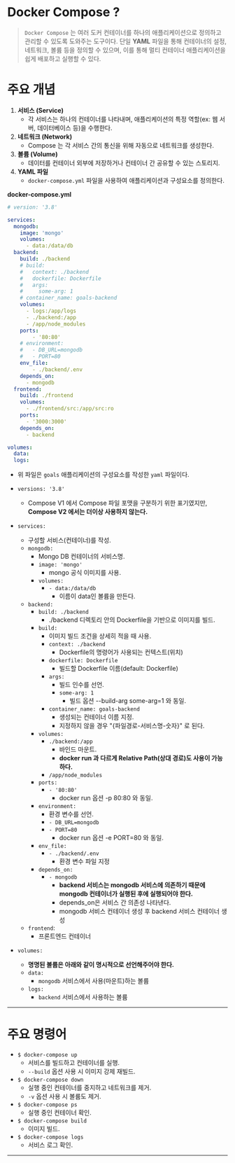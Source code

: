 # Docker Compose ?

>`Docker Compose` 는 여러 도커 컨테이너를 하나의 애플리케이션으로 정의하고 관리할 수 있도록 도와주는 도구이다.
>단일 **YAML** 파일을 통해 컨테이너의 설정, 네트워크, 볼륨 등을 정의할 수 있으며, 이를 통해 멀티 컨테이너 애플리케이션을 쉽게 배포하고 실행할 수 있다.

# 주요 개념

1. **서비스 (Service)**
	- 각 서비스는 하나의 컨테이너를 나타내며, 애플리케이션의 특정 역할(ex: 웹 서버, 데이터베이스 등)을 수행한다.
2. **네트워크 (Network)**
	- Compose 는 각 서비스 간의 통신을 위해 자동으로 네트워크를 생성한다.
3. **볼륨 (Volume)**
	- 데이터를 컨테이너 외부에 저장하거나 컨테이너 간 공유할 수 있는 스토리지.
4. **YAML 파일**
	- `docker-compose.yml` 파일을 사용하여 애플리케이션과 구성요소를 정의한다.


**docker-compose.yml**
```yaml
# version: '3.8'

services:
  mongodb:
    image: 'mongo'
    volumes:
      - data:/data/db
  backend:
    build: ./backend
    # build:
    #   context: ./backend
    #   dockerfile: Dockerfile
    #   args:
    #     some-arg: 1
    # container_name: goals-backend
    volumes:
      - logs:/app/logs
      - ./backend:/app
      - /app/node_modules
    ports:
        - '80:80'
    # environment:
    #   - DB_URL=mongodb
    #   - PORT=80
    env_file:
        - ./backend/.env
    depends_on:
      - mongodb
  frontend:
    build: ./frontend
    volumes:
      - ./frontend/src:/app/src:ro
    ports:
      - '3000:3000'
    depends_on:
      - backend

volumes:
  data:
  logs:
```
- 위 파일은 `goals` 애플리케이션의 구성요소를 작성한 `yaml` 파일이다.
- `versions: '3.8'`
	- Compose V1 에서 Compose 파일 포맷을 구분하기 위한 표기였지만, **Compose V2 에서는 더이상 사용하지 않는다.**
- `services:`
	- 구성할 서비스(컨테이너)를 작성.
	- `mongodb:`
		- Mongo DB 컨테이너의 서비스명.
		- `image: 'mongo'`
			- mongo 공식 이미지를 사용.
		- `volumes:`
			- `- data:/data/db`
				- 이름이 data인 볼륨을 만든다.
	- `backend:`
		- `build: ./backend`
			- ./backend 디렉토리 안의 Dockerfile을 기반으로 이미지를 빌드.
		- `build:`
			- 이미지 빌드 조건을 상세히 적을 때 사용.
			- `context: ./backend`
				- Dockerfile의 명령어가 사용되는 컨텍스트(위치)
			- `dockerfile: Dockerfile`
				- 빌드할 Dockerfile 이름(default: Dockerfile)
			- `args:`
				- 빌드 인수를 선언.
				- `some-arg: 1`
					- 빌드 옵션 --build-arg some-arg=1 와 동일.
			- `container_name: goals-backend`
				- 생성되는 컨테이너 이름 지정.
				- 지정하지 않을 경우 "{파일경로-서비스명-숫자}" 로 된다.
		- `volumes:`
			- `./backend:/app`
				- 바인드 마운트.
				- **docker run 과 다르게 Relative Path(상대 경로)도 사용이 가능하다.**
			- `/app/node_modules`
		- `ports:`
			- `- '80:80'`
				- docker run 옵션 -p 80:80 와 동일.
		- `environment:`
			- 환경 변수를 선언.
			- `- DB_URL=mongodb`
			- `- PORT=80`
				- docker run 옵션 -e PORT=80 와 동일.
		- `env_file:`
			- `- ./backend/.env`
				- 환경 변수 파일 지정
		- `depends_on:`
			- `- mongodb`
				- **backend 서비스는 mongodb 서비스에 의존하기 때문에 mongodb 컨테이너가 실행된 후에 실행되어야 한다.**
				- depends_on은 서비스 간 의존성 나타낸다.
				- mongodb 서비스 컨테이너 생성 후 backend 서비스 컨테이너 생성
	- `frontend`:
		- 프론트엔드 컨테이너

- `volumes:`
	- **명명된 볼륨은 아래와 같이 명시적으로 선언해주어야 한다.**
	- `data:`
		- `mongodb` 서비스에서 사용(마운트)하는 볼륨
	- `logs:`
		- `backend` 서비스에서 사용하는 볼륨

---
# 주요 명령어

- `$ docker-compose up`
	- 서비스를 빌드하고 컨테이너를 실행.
	- `--build` 옵션 사용 시 이미지 강제 재빌드.
- `$ docker-compose down`
	- 실행 중인 컨테이너를 중지하고 네트워크를 제거.
	- `-v` 옵션 사용 시 볼륨도 제거.
- `$ docker-compose ps`
	- 실행 중인 컨테이너 확인.
- `$ docker-compose build`
	- 이미지 빌드.
- `$ docker-compose logs`
	- 서비스 로그 확인.

---

